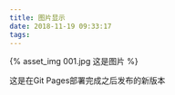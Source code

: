 ```yaml
---
title: 图片显示
date: 2018-11-19 09:33:17
tags:
---
```


{% asset_img 001.jpg 这是图片 %}

这是在Git Pages部署完成之后发布的新版本